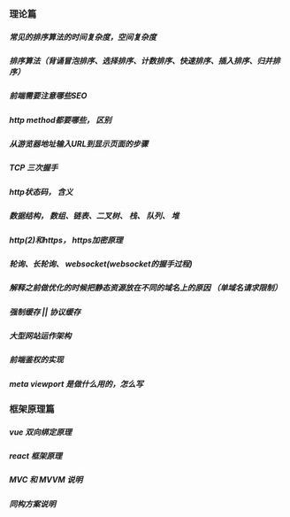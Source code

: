 ### 理论篇

##### 常见的排序算法的时间复杂度，空间复杂度

##### 排序算法（背诵冒泡排序、选择排序、计数排序、快速排序、插入排序、归并排序）

##### 前端需要注意哪些SEO

##### http method都要哪些， 区别

##### 从游览器地址输入URL到显示页面的步骤

##### TCP 三次握手

##### http状态码， 含义

##### 数据结构， 数组、链表、二叉树、 栈、 队列、 堆

##### http(2)和https， https加密原理

##### 轮询、长轮询、 websocket(websocket的握手过程)

##### 解释之前做优化的时候把静态资源放在不同的域名上的原因 （单域名请求限制）

##### 强制缓存 || 协议缓存

##### 大型网站运作架构

##### 前端鉴权的实现

##### meta viewport 是做什么用的，怎么写

### 框架原理篇
##### vue 双向绑定原理
##### react 框架原理
##### MVC 和 MVVM 说明
##### 同构方案说明
